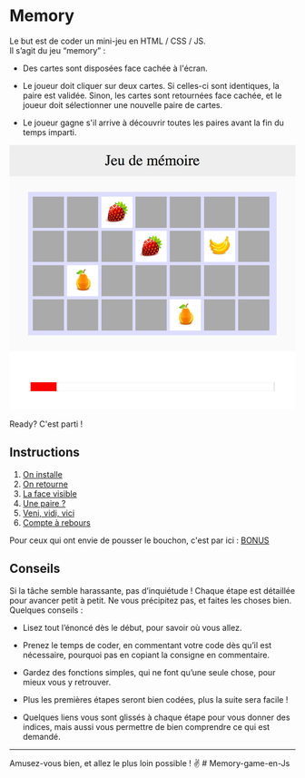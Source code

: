 # Memory

Le but est de coder un mini-jeu en HTML / CSS / JS.  
Il s’agit du jeu “memory” :

* Des cartes sont disposées face cachée à l'écran.

* Le joueur doit cliquer sur deux cartes. Si celles-ci sont identiques, la paire est validée. Sinon, les cartes sont retournées face cachée, et le joueur doit sélectionner une nouvelle paire de cartes.

* Le joueur gagne s'il arrive à découvrir toutes les paires avant la fin du temps imparti.

![jeu memory](docs/images/jeu-memory.png)

Ready? C'est parti !

## Instructions

1. [On installe](docs/1_on-installe.md)
2. [On retourne](docs/2_on-retourne.md)
3. [La face visible](docs/3_la-face-visible.md)
4. [Une paire ?](docs/4_une-paire.md)
5. [Veni, vidi, vici](docs/5_veni-vedi-vici.md)
6. [Compte à rebours](docs/6_compte-a-rebours.md)

Pour ceux qui ont envie de pousser le bouchon, c'est par ici : [BONUS](docs/7_bonus.md)

## Conseils

Si la tâche semble harassante, pas d’inquiétude ! Chaque étape est détaillée pour avancer petit à petit. Ne vous précipitez pas, et faites les choses bien. Quelques conseils :

* Lisez tout l’énoncé dès le début, pour savoir où vous allez.

* Prenez le temps de coder, en commentant votre code dès qu’il est nécessaire, pourquoi pas en copiant la consigne en commentaire.

* Gardez des fonctions simples, qui ne font qu’une seule chose, pour mieux vous y retrouver.

* Plus les premières étapes seront bien codées, plus la suite sera facile !

* Quelques liens vous sont glissés à chaque étape pour vous donner des indices, mais aussi vous permettre de bien comprendre ce qui est demandé.

---

Amusez-vous bien, et allez le plus loin possible ! ✌️
#   M e m o r y - g a m e - e n - J s 
 
 